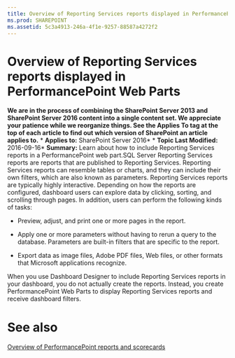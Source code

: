 ```yaml
---
title: Overview of Reporting Services reports displayed in PerformancePoint Web Parts
ms.prod: SHAREPOINT
ms.assetid: 5c3a4913-246a-4f1e-9257-88587a4272f2
---
```



# Overview of Reporting Services reports displayed in PerformancePoint Web Parts
 **We are in the process of combining the SharePoint Server 2013 and SharePoint Server 2016 content into a single content set. We appreciate your patience while we reorganize things. See the Applies To tag at the top of each article to find out which version of SharePoint an article applies to.** * **Applies to:** SharePoint Server 2016*  * **Topic Last Modified:** 2016-09-16* **Summary:** Learn about how to include Reporting Services reports in a PerformancePoint web part.SQL Server Reporting Services reports are reports that are published to Reporting Services. Reporting Services reports can resemble tables or charts, and they can include their own filters, which are also known as parameters. Reporting Services reports are typically highly interactive. Depending on how the reports are configured, dashboard users can explore data by clicking, sorting, and scrolling through pages. In addition, users can perform the following kinds of tasks:
- Preview, adjust, and print one or more pages in the report. 
    
  
- Apply one or more parameters without having to rerun a query to the database. Parameters are built-in filters that are specific to the report. 
    
  
- Export data as image files, Adobe PDF files, Web files, or other formats that Microsoft applications recognize. 
    
  
When you use Dashboard Designer to include Reporting Services reports in your dashboard, you do not actually create the reports. Instead, you create PerformancePoint Web Parts to display Reporting Services reports and receive dashboard filters. 
# See also

#### 

 [Overview of PerformancePoint reports and scorecards](html/overview-of-performancepoint-reports-and-scorecards.md)
  
    
    

  
    
    

